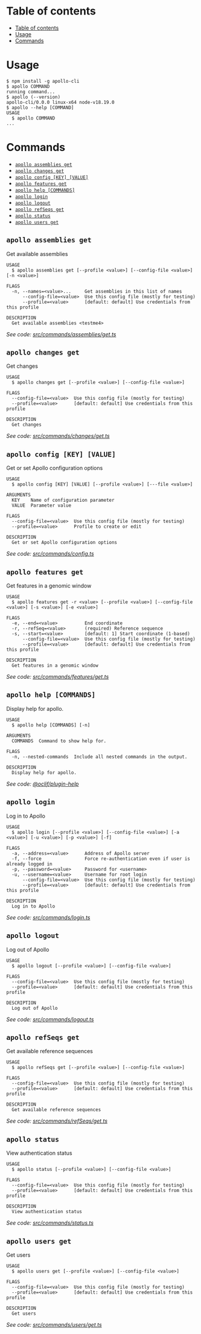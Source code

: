 # Table of contents

<!-- toc -->

- [Table of contents](#table-of-contents)
- [Usage](#usage)
- [Commands](#commands)
<!-- tocstop -->

# Usage

<!-- usage -->

```sh-session
$ npm install -g apollo-cli
$ apollo COMMAND
running command...
$ apollo (--version)
apollo-cli/0.0.0 linux-x64 node-v18.19.0
$ apollo --help [COMMAND]
USAGE
  $ apollo COMMAND
...
```

<!-- usagestop -->

# Commands

<!-- commands -->

- [`apollo assemblies get`](#apollo-assemblies-get)
- [`apollo changes get`](#apollo-changes-get)
- [`apollo config [KEY] [VALUE]`](#apollo-config-key-value)
- [`apollo features get`](#apollo-features-get)
- [`apollo help [COMMANDS]`](#apollo-help-commands)
- [`apollo login`](#apollo-login)
- [`apollo logout`](#apollo-logout)
- [`apollo refSeqs get`](#apollo-refseqs-get)
- [`apollo status`](#apollo-status)
- [`apollo users get`](#apollo-users-get)

## `apollo assemblies get`

Get available assemblies <testme4>

```
USAGE
  $ apollo assemblies get [--profile <value>] [--config-file <value>] [-n <value>]

FLAGS
  -n, --names=<value>...     Get assemblies in this list of names
      --config-file=<value>  Use this config file (mostly for testing)
      --profile=<value>      [default: default] Use credentials from this profile

DESCRIPTION
  Get available assemblies <testme4>
```

_See code:
[src/commands/assemblies/get.ts](https://github.com/GMOD/Apollo3/blob/v0.0.0/packages/apollo-cli/src/commands/assemblies/get.ts)_

## `apollo changes get`

Get changes

```
USAGE
  $ apollo changes get [--profile <value>] [--config-file <value>]

FLAGS
  --config-file=<value>  Use this config file (mostly for testing)
  --profile=<value>      [default: default] Use credentials from this profile

DESCRIPTION
  Get changes
```

_See code:
[src/commands/changes/get.ts](https://github.com/GMOD/Apollo3/blob/v0.0.0/packages/apollo-cli/src/commands/changes/get.ts)_

## `apollo config [KEY] [VALUE]`

Get or set Apollo configuration options

```
USAGE
  $ apollo config [KEY] [VALUE] [--profile <value>] [---file <value>]

ARGUMENTS
  KEY    Name of configuration parameter
  VALUE  Parameter value

FLAGS
  --config-file=<value>  Use this config file (mostly for testing)
  --profile=<value>      Profile to create or edit

DESCRIPTION
  Get or set Apollo configuration options
```

_See code:
[src/commands/config.ts](https://github.com/GMOD/Apollo3/blob/v0.0.0/packages/apollo-cli/src/commands/config.ts)_

## `apollo features get`

Get features in a genomic window

```
USAGE
  $ apollo features get -r <value> [--profile <value>] [--config-file <value>] [-s <value>] [-e <value>]

FLAGS
  -e, --end=<value>          End coordinate
  -r, --refSeq=<value>       (required) Reference sequence
  -s, --start=<value>        [default: 1] Start coordinate (1-based)
      --config-file=<value>  Use this config file (mostly for testing)
      --profile=<value>      [default: default] Use credentials from this profile

DESCRIPTION
  Get features in a genomic window
```

_See code:
[src/commands/features/get.ts](https://github.com/GMOD/Apollo3/blob/v0.0.0/packages/apollo-cli/src/commands/features/get.ts)_

## `apollo help [COMMANDS]`

Display help for apollo.

```
USAGE
  $ apollo help [COMMANDS] [-n]

ARGUMENTS
  COMMANDS  Command to show help for.

FLAGS
  -n, --nested-commands  Include all nested commands in the output.

DESCRIPTION
  Display help for apollo.
```

_See code:
[@oclif/plugin-help](https://github.com/oclif/plugin-help/blob/v6.0.8/src/commands/help.ts)_

## `apollo login`

Log in to Apollo

```
USAGE
  $ apollo login [--profile <value>] [--config-file <value>] [-a <value>] [-u <value>] [-p <value>] [-f]

FLAGS
  -a, --address=<value>      Address of Apollo server
  -f, --force                Force re-authentication even if user is already logged in
  -p, --password=<value>     Password for <username>
  -u, --username=<value>     Username for root login
      --config-file=<value>  Use this config file (mostly for testing)
      --profile=<value>      [default: default] Use credentials from this profile

DESCRIPTION
  Log in to Apollo
```

_See code:
[src/commands/login.ts](https://github.com/GMOD/Apollo3/blob/v0.0.0/packages/apollo-cli/src/commands/login.ts)_

## `apollo logout`

Log out of Apollo

```
USAGE
  $ apollo logout [--profile <value>] [--config-file <value>]

FLAGS
  --config-file=<value>  Use this config file (mostly for testing)
  --profile=<value>      [default: default] Use credentials from this profile

DESCRIPTION
  Log out of Apollo
```

_See code:
[src/commands/logout.ts](https://github.com/GMOD/Apollo3/blob/v0.0.0/packages/apollo-cli/src/commands/logout.ts)_

## `apollo refSeqs get`

Get available reference sequences

```
USAGE
  $ apollo refSeqs get [--profile <value>] [--config-file <value>]

FLAGS
  --config-file=<value>  Use this config file (mostly for testing)
  --profile=<value>      [default: default] Use credentials from this profile

DESCRIPTION
  Get available reference sequences
```

_See code:
[src/commands/refSeqs/get.ts](https://github.com/GMOD/Apollo3/blob/v0.0.0/packages/apollo-cli/src/commands/refSeqs/get.ts)_

## `apollo status`

View authentication status

```
USAGE
  $ apollo status [--profile <value>] [--config-file <value>]

FLAGS
  --config-file=<value>  Use this config file (mostly for testing)
  --profile=<value>      [default: default] Use credentials from this profile

DESCRIPTION
  View authentication status
```

_See code:
[src/commands/status.ts](https://github.com/GMOD/Apollo3/blob/v0.0.0/packages/apollo-cli/src/commands/status.ts)_

## `apollo users get`

Get users

```
USAGE
  $ apollo users get [--profile <value>] [--config-file <value>]

FLAGS
  --config-file=<value>  Use this config file (mostly for testing)
  --profile=<value>      [default: default] Use credentials from this profile

DESCRIPTION
  Get users
```

_See code:
[src/commands/users/get.ts](https://github.com/GMOD/Apollo3/blob/v0.0.0/packages/apollo-cli/src/commands/users/get.ts)_

<!-- commandsstop -->
